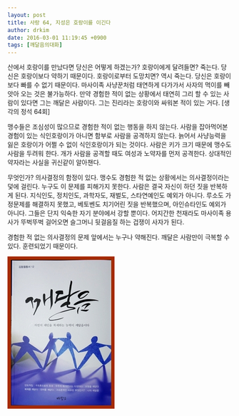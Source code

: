 ```yaml
---
layout: post
title: 사랑 64, 지성은 호랑이를 이긴다
author: drkim
date: 2016-03-01 11:19:45 +0900
tags: [깨달음의대화]
---
```

산에서 호랑이를 만났다면 당신은 어떻게 하겠는가? 호랑이에게 달려들면? 죽는다. 당신은 호랑이보다 약하기 때문이다. 호랑이로부터 도망치면? 역시 죽는다. 당신은 호랑이보다 빠를 수 없기 때문이다. 마사이족 사냥꾼처럼 태연하게 다가가서 사자의 먹이를 빼앗아 오는 것은 불가능하다. 만약 경험한 적이 없는 상황에서 태연히 그리 할 수 있는 사람이 있다면 그는 깨달은 사람이다. 그는 진리라는 호랑이와 싸워본 적이 있는 거다. [생각의 정석 64회] 

  


맹수들은 조심성이 많으므로 경험한 적이 없는 행동을 하지 않는다. 사람을 잡아먹어본 경험이 있는 식인호랑이가 아니면 함부로 사람을 공격하지 않는다. 늙어서 사냥능력을 잃은 호랑이가 어쩔 수 없이 식인호랑이가 되는 것이다. 사람은 키가 크기 때문에 맹수도 사람을 두려워 한다. 개가 사람을 공격할 때도 여성과 노약자를 먼저 공격한다. 상대적인 약자라는 사실을 귀신같이 알아챈다. 

  


무엇인가? 의사결정의 함정이 있다. 맹수도 경험한 적 없는 상황에서는 의사결정이라는 덫에 걸린다. 누구도 이 문제를 피해가지 못한다. 사람은 결국 자신이 하던 짓을 반복하게 된다. 지식인도, 정치인도, 과학자도, 재벌도, 스타연예인도 예외가 아니다. 루소도 가정문제를 해결하지 못했고, 베토벤도 치기어린 짓을 반복했으며, 아인슈타인도 예외가 아니다. 그들은 단지 익숙한 자기 분야에서 강할 뿐이다. 어지간한 천재라도 마사이족 용사가 뚜벅뚜벅 걸어오면 슬그머니 뒷걸음질 하는 겁쟁이 사자가 된다. 

  


경험한 적 없는 의사결정의 문제 앞에서는 누구나 약해진다. 깨달은 사람만이 극복할 수 있다. 훈련되었기 때문이다. 

  


  



![](/files/attach/images/198/760/680/aDSC01523.JPG)